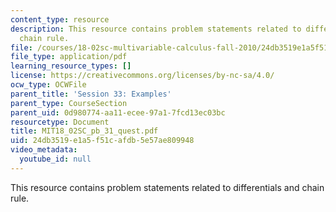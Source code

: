 ```yaml
---
content_type: resource
description: This resource contains problem statements related to differentials and
  chain rule.
file: /courses/18-02sc-multivariable-calculus-fall-2010/24db3519e1a5f51cafdb5e57ae809948_MIT18_02SC_pb_31_quest.pdf
file_type: application/pdf
learning_resource_types: []
license: https://creativecommons.org/licenses/by-nc-sa/4.0/
ocw_type: OCWFile
parent_title: 'Session 33: Examples'
parent_type: CourseSection
parent_uid: 0d980774-aa11-ecee-97a1-7fcd13ec03bc
resourcetype: Document
title: MIT18_02SC_pb_31_quest.pdf
uid: 24db3519-e1a5-f51c-afdb-5e57ae809948
video_metadata:
  youtube_id: null
---
```

This resource contains problem statements related to differentials and chain rule.